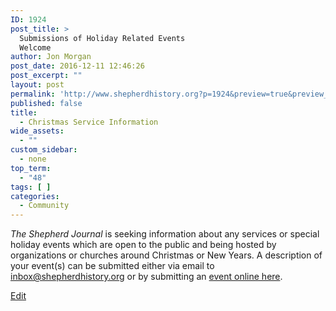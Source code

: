```yaml
---
ID: 1924
post_title: >
  Submissions of Holiday Related Events
  Welcome
author: Jon Morgan
post_date: 2016-12-11 12:46:26
post_excerpt: ""
layout: post
permalink: 'http://www.shepherdhistory.org?p=1924&preview=true&preview_id=1924'
published: false
title:
  - Christmas Service Information
wide_assets:
  - ""
custom_sidebar:
  - none
top_term:
  - "48"
tags: [ ]
categories:
  - Community
---
```

*The Shepherd Journal* is seeking information about any services or special holiday events which are open to the public and being hosted by organizations or churches around Christmas or New Years. A description of your event(s) can be submitted either via email to [inbox@shepherdhistory.org](mailto:inbox@shepherdhistory.org) or by submitting an [event online here](http://www.shepherdhistory.org/submit-an-event/).

[Edit](https://docs.google.com/document/d/1JbGNwFiFVaST_VAn-ohPCMYsvJi1N245NJMg4yPano0/edit?usp=sharing)